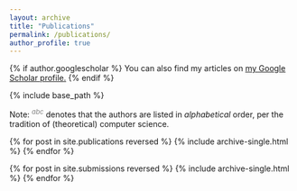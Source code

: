 ```yaml
--- 
layout: archive
title: "Publications"
permalink: /publications/
author_profile: true
---
```


{% if author.googlescholar %}
  You can also find my articles on <u><a href="{{author.googlescholar}}">my Google Scholar profile</a>.</u>
{% endif %}

{% include base_path %}

Note: <sup><span style="color:gray">*abc*</span></sup> denotes that the authors are listed in *alphabetical* order, per the tradition of (theoretical) computer science. 

{% for post in site.publications reversed %}
  {% include archive-single.html %}
{% endfor %}

{% for post in site.submissions reversed %}
  {% include archive-single.html %}
{% endfor %}

